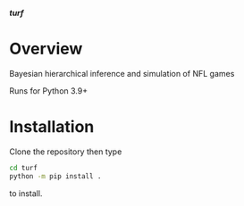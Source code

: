 ***turf***

Overview
========

Bayesian hierarchical inference and simulation of NFL games

Runs for Python 3.9+

Installation
============

Clone the repository then type
```bash
cd turf
python -m pip install .
```
to install.
